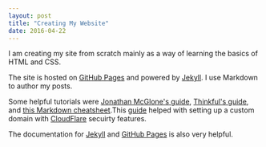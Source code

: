 ```yaml
---
layout: post
title: "Creating My Website"
date: 2016-04-22
---
```


I am creating my site from scratch mainly as a way of learning the basics of HTML and CSS.


The site is hosted on [GitHub Pages](https://pages.github.com/) and powered by [Jekyll](http://jekyllrb.com). I use Markdown to author my posts.

Some helpful tutorials were [Jonathan McGlone's guide](http://jmcglone.com/guides/github-pages/), [Thinkful's guide](https://www.thinkful.com/learn/a-guide-to-using-github-pages/), and [this Markdown cheatsheet](https://github.com/adam-p/markdown-here/wiki/Markdown-Cheatsheet).This [guide](https://www.chenhuijing.com/blog/setting-up-custom-domain-github-pages/) helped with setting up a custom domain with [CloudFlare](https://www.cloudflare.com/) secuirty features.

The documentation for [Jekyll](https://jekyllrb.com/docs/home/) and [GitHub Pages](https://help.github.com/categories/github-pages-basics/) is also very helpful.